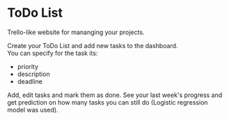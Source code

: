 # ToDo List

Trello-like website for mananging your projects.

Create your ToDo List and add new tasks to the dashboard.  
You can specify for the task its:

- priority
- description
- deadline

Add, edit tasks and mark them as done. See your last week's progress and get prediction on how many tasks you can still do (Logistic regression model was used).
